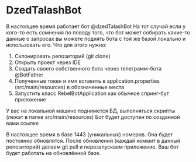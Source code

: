 # DzedTalashBot

В настоящее время работает бот @dzedTalashBot
На тот случай если у кого-то есть сомнения по поводу того, что бот может собирать какие-то данные о запросах вы можете поднять бота с той же базой локально и использовать его.
Что для этого нужно:

1) Склонировать репозиторий (git clone)
2) Открыть проект через IDE
3) Создать своего собственного бота чеоез телеграмм-бота @BotFather
4) Полученные токен и имя вставить в application.properties (src/main/resources) в обозначенные места
5) Запустить класс RebelBotApplication как обычное спринг-бут приложение

У вас на локальной машине поднимется БД, выполняться скрипты (лежат в папке src/main/resources)
Бот будет доступен по созданной вами ссылке

В настоящее время в базе 1443 (уникальных) номеров. Она будет постоянно обновлятся.
После обновлений (каждай коммит в данный репозиторий) делаем git pull и перезапускаем приложение.
Ваш бот будет работать на обновлённой базе.
